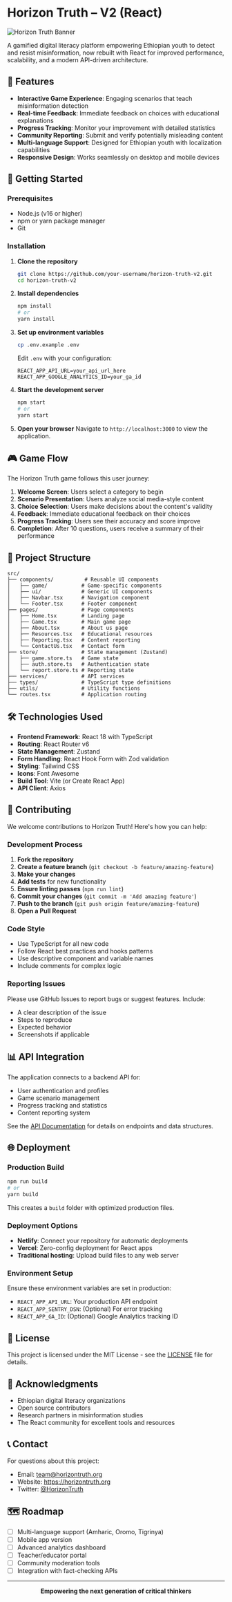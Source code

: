 # Horizon Truth – V2 (React)

![Horizon Truth Banner](https://via.placeholder.com/800x200/3B82F6/FFFFFF?text=Horizon+Truth+-+Digital+Literacy+Platform)

A gamified digital literacy platform empowering Ethiopian youth to detect and resist misinformation, now rebuilt with React for improved performance, scalability, and a modern API-driven architecture.

## 🌟 Features

- **Interactive Game Experience**: Engaging scenarios that teach misinformation detection
- **Real-time Feedback**: Immediate feedback on choices with educational explanations
- **Progress Tracking**: Monitor your improvement with detailed statistics
- **Community Reporting**: Submit and verify potentially misleading content
- **Multi-language Support**: Designed for Ethiopian youth with localization capabilities
- **Responsive Design**: Works seamlessly on desktop and mobile devices

## 🚀 Getting Started

### Prerequisites

- Node.js (v16 or higher)
- npm or yarn package manager
- Git

### Installation

1. **Clone the repository**
   ```bash
   git clone https://github.com/your-username/horizon-truth-v2.git
   cd horizon-truth-v2
   ```

2. **Install dependencies**
   ```bash
   npm install
   # or
   yarn install
   ```

3. **Set up environment variables**
   ```bash
   cp .env.example .env
   ```
   Edit `.env` with your configuration:
   ```
   REACT_APP_API_URL=your_api_url_here
   REACT_APP_GOOGLE_ANALYTICS_ID=your_ga_id
   ```

4. **Start the development server**
   ```bash
   npm start
   # or
   yarn start
   ```

5. **Open your browser**
   Navigate to `http://localhost:3000` to view the application.

## 🎮 Game Flow

The Horizon Truth game follows this user journey:

1. **Welcome Screen**: Users select a category to begin
2. **Scenario Presentation**: Users analyze social media-style content
3. **Choice Selection**: Users make decisions about the content's validity
4. **Feedback**: Immediate educational feedback on their choices
5. **Progress Tracking**: Users see their accuracy and score improve
6. **Completion**: After 10 questions, users receive a summary of their performance

## 📁 Project Structure

```
src/
├── components/          # Reusable UI components
│   ├── game/           # Game-specific components
│   ├── ui/             # Generic UI components
│   ├── Navbar.tsx      # Navigation component
│   └── Footer.tsx      # Footer component
├── pages/              # Page components
│   ├── Home.tsx        # Landing page
│   ├── Game.tsx        # Main game page
│   ├── About.tsx       # About us page
│   ├── Resources.tsx   # Educational resources
│   ├── Reporting.tsx   # Content reporting
│   └── ContactUs.tsx   # Contact form
├── store/              # State management (Zustand)
│   ├── game.store.ts   # Game state
│   ├── auth.store.ts   # Authentication state
│   └── report.store.ts # Reporting state
├── services/           # API services
├── types/              # TypeScript type definitions
├── utils/              # Utility functions
└── routes.tsx          # Application routing
```

## 🛠️ Technologies Used

- **Frontend Framework**: React 18 with TypeScript
- **Routing**: React Router v6
- **State Management**: Zustand
- **Form Handling**: React Hook Form with Zod validation
- **Styling**: Tailwind CSS
- **Icons**: Font Awesome
- **Build Tool**: Vite (or Create React App)
- **API Client**: Axios

## 🤝 Contributing

We welcome contributions to Horizon Truth! Here's how you can help:

### Development Process

1. **Fork the repository**
2. **Create a feature branch** (`git checkout -b feature/amazing-feature`)
3. **Make your changes**
4. **Add tests** for new functionality
5. **Ensure linting passes** (`npm run lint`)
6. **Commit your changes** (`git commit -m 'Add amazing feature'`)
7. **Push to the branch** (`git push origin feature/amazing-feature`)
8. **Open a Pull Request**

### Code Style

- Use TypeScript for all new code
- Follow React best practices and hooks patterns
- Use descriptive component and variable names
- Include comments for complex logic

### Reporting Issues

Please use GitHub Issues to report bugs or suggest features. Include:
- A clear description of the issue
- Steps to reproduce
- Expected behavior
- Screenshots if applicable

## 📊 API Integration

The application connects to a backend API for:
- User authentication and profiles
- Game scenario management
- Progress tracking and statistics
- Content reporting system

See the [API Documentation](https://github.com/your-username/horizon-truth-api) for details on endpoints and data structures.

## 🌐 Deployment

### Production Build

```bash
npm run build
# or
yarn build
```

This creates a `build` folder with optimized production files.

### Deployment Options

- **Netlify**: Connect your repository for automatic deployments
- **Vercel**: Zero-config deployment for React apps
- **Traditional hosting**: Upload build files to any web server

### Environment Setup

Ensure these environment variables are set in production:

- `REACT_APP_API_URL`: Your production API endpoint
- `REACT_APP_SENTRY_DSN`: (Optional) For error tracking
- `REACT_APP_GA_ID`: (Optional) Google Analytics tracking ID

## 📝 License

This project is licensed under the MIT License - see the [LICENSE](LICENSE) file for details.

## 🙏 Acknowledgments

- Ethiopian digital literacy organizations
- Open source contributors
- Research partners in misinformation studies
- The React community for excellent tools and resources

## 📞 Contact

For questions about this project:
- Email: team@horizontruth.org
- Website: https://horizontruth.org
- Twitter: [@HorizonTruth](https://twitter.com/HorizonTruth)

## 🗺️ Roadmap

- [ ] Multi-language support (Amharic, Oromo, Tigrinya)
- [ ] Mobile app version
- [ ] Advanced analytics dashboard
- [ ] Teacher/educator portal
- [ ] Community moderation tools
- [ ] Integration with fact-checking APIs

---

<div align="center">

**Empowering the next generation of critical thinkers**

</div>